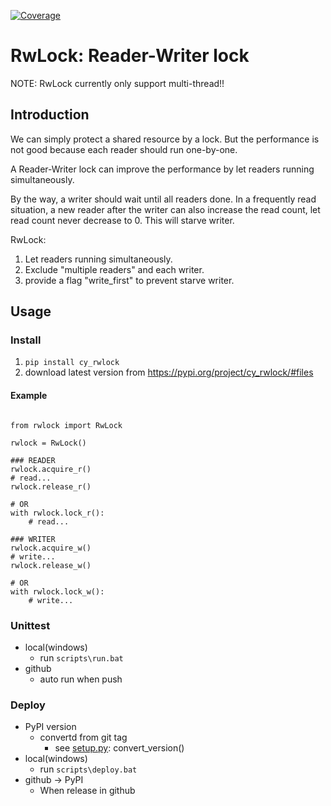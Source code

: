 [![Coverage](https://codecov.io/gh/cy-arduino/cy_rwlock/branch/master/graph/badge.svg)](https://codecov.io/gh/cy-arduino/cy_rwlock)


# RwLock: Reader-Writer lock

NOTE: RwLock currently only support multi-thread!!

## Introduction
We can simply protect a shared resource by a lock. But the performance is not
good because each reader should run one-by-one.

A Reader-Writer lock can improve the performance by let readers running 
simultaneously.

By the way, a writer should wait until all readers done.
In a frequently read situation, a new reader after the writer can also increase
the read count, let read count never decrease to 0. 
This will starve writer.

RwLock:
1. Let readers running simultaneously.
1. Exclude "multiple readers" and each writer.
1. provide a flag "write_first" to prevent starve writer.

## Usage

### Install
1. `pip install cy_rwlock`
1. download latest version from https://pypi.org/project/cy_rwlock/#files

#### Example
<pre><code>
from rwlock import RwLock

rwlock = RwLock()

### READER
rwlock.acquire_r()
# read...
rwlock.release_r()

# OR
with rwlock.lock_r():
    # read...

### WRITER
rwlock.acquire_w()
# write...
rwlock.release_w()

# OR
with rwlock.lock_w():
    # write...
</code></pre>

### Unittest
* local(windows)
    * run `scripts\run.bat`
* github
    * auto run when push

### Deploy
* PyPI version
    * convertd from git tag
        * see [setup.py](https://github.com/cy-arduino/cy_rwlock/blob/master/setup.py): convert_version()
* local(windows)
    * run `scripts\deploy.bat`
* github -> PyPI
    * When release in github


